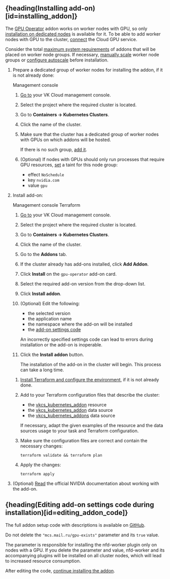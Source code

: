 ## {heading(Installing add-on)[id=installing_addon]}

The [GPU Operator](../../../../concepts/addons-and-settings/addons#gpu_operator) addon works on worker nodes with GPU, so only [installation on dedicated nodes](../../../../concepts/addons-and-settings/addons#features_of_installing_addons) is available for it. To be able to add worker nodes with GPU to the cluster, [connect](https://cloud.vk.com/cloud-gpu/) the Cloud GPU service.

Consider the total [maximum system requirements](../../../../concepts/addons-and-settings/addons) of addons that will be placed on worker node groups. If necessary, [manually scale](../../../scale#scale_worker_nodes) worker node groups or [configure autoscale](../../../scale#autoscale_worker_nodes) before installation.

1. Prepare a dedicated group of worker nodes for installing the addon, if it is not already done:

   <tabs>
   <tablist>
   <tab>Management console</tab>
   </tablist>
   <tabpanel>

   1. [Go to](https://msk.cloud.vk.com/app/) your VK Cloud management console.
   1. Select the project where the required cluster is located.
   1. Go to **Containers → Kubernetes Clusters**.
   1. Click the name of the cluster.
   1. Make sure that the cluster has a dedicated group of worker nodes with GPUs on which addons will be hosted. 
   
      If there is no such group, [add it](../../../manage-node-group#add_worker_node_group).

   1. (Optional) If nodes with GPUs should only run processes that require GPU resources, [set](../../../manage-node-group#labels_taints) a taint for this node group:

      - effect `NoSchedule`
      - key `nvidia.com`
      - value `gpu`

   </tabpanel>
   </tabs>

1. Install add-on:

   <tabs>
   <tablist>
   <tab>Management console</tab>
   <tab>Terraform</tab>
   </tablist>
   <tabpanel>

   1. [Go to](https://msk.cloud.vk.com/app/) your VK Cloud management console.
   1. Select the project where the required cluster is located.
   1. Go to **Containers → Kubernetes Clusters**.
   1. Click the name of the cluster.
   1. Go to the **Addons** tab.
   1. If the cluster already has add-ons installed, click **Add Addon**.
   1. Click **Install** on the `gpu-operator` add-on card.
   1. Select the required add-on version from the drop-down list.
   1. Click **Install addon**.
   1. (Optional) Edit the following:

      - the selected version
      - the application name
      - the namespace where the add-on will be installed
      - the [add-on settings code](#editing_addon_code)

      <warn>

      An incorrectly specified settings code can lead to errors during installation or the add-on is inoperable.

      </warn>
      
   1. Click the **Install addon** button.

      The installation of the add-on in the cluster will begin. This process can take a long time.

   </tabpanel>
   <tabpanel>

   1. [Install Terraform and configure the environment](/en/tools-for-using-services/terraform/quick-start), if it is not already done.
   1. Add to your Terraform configuration files that describe the cluster:

      - the [vkcs_kubernetes_addon](https://github.com/vk-cs/terraform-provider-vkcs/blob/master/docs/resources/kubernetes_addon.md) resource
      - the [vkcs_kubernetes_addon](https://github.com/vk-cs/terraform-provider-vkcs/blob/master/docs/data-sources/kubernetes_addon.md) data source
      - the [vkcs_kubernetes_addons](https://github.com/vk-cs/terraform-provider-vkcs/blob/master/docs/data-sources/kubernetes_addons.md) data source

      If necessary, adapt the given examples of the resource and the data sources usage to your task and Terraform configuration.

   1. Make sure the configuration files are correct and contain the necessary changes:

      ```console
      terraform validate && terraform plan
      ```

   1. Apply the changes:

      ```console
      terraform apply
      ```

   </tabpanel>
   </tabs>

1. (Optional) [Read](https://docs.nvidia.com/datacenter/cloud-native/gpu-operator/latest/index.html) the official NVIDIA documentation about working with the add-on.

## {heading(Editing add-on settings code during installation)[id=editing_addon_code]}

The full addon setup code with descriptions is available on [GitHub](https://github.com/NVIDIA/k8s-device-plugin?tab=readme-ov-file#nvidia-device-plugin-for-kubernetes).

<err>

Do not delete the `"mcs.mail.ru/gpu-exists"` parameter and its `true` value.

The parameter is responsible for installing the nfd-worker plugin only on nodes with a GPU. If you delete the parameter and value, nfd-worker and its accompanying plugins will be installed on all cluster nodes, which will lead to increased resource consumption.

</err>

After editing the code, [continue installing the addon](##installing_addon).
